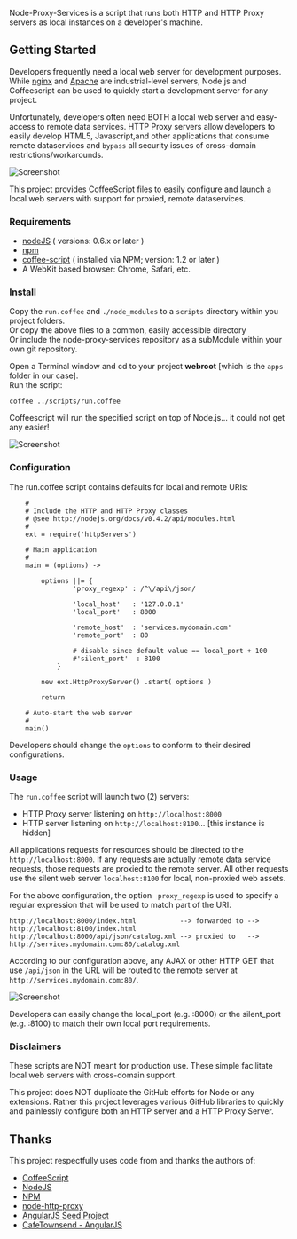 Node-Proxy-Services is a script that runs both HTTP and HTTP Proxy servers as local instances on a developer's machine.

## Getting Started

Developers frequently need a local web server for development purposes. While [nginx](nginx.org) and [Apache](http://httpd.apache.org/) are industrial-level servers, Node.js and Coffeescript can be used to quickly start a development server for any project. 

Unfortunately, developers often need BOTH a local web server and easy-access to remote data services.
HTTP Proxy servers allow developers to easily develop HTML5, Javascript,and other applications that consume remote dataservices and `bypass` all security issues of cross-domain restrictions/workarounds.

![Screenshot](https://github.com/ThomasBurleson/node-proxy-services/raw/master/docs/violation.png)<br/>

This project provides CoffeeScript files to easily configure and launch a local web servers with support for proxied, remote dataservices.

### Requirements

* [nodeJS](http://github.com/ry/node) ( versions: 0.6.x or later )
* [npm](http://github.com/isaacs/npm)
* [coffee-script](https://github.com/jashkenas/coffee-script) ( installed via NPM; version: 1.2 or later )  
* A WebKit based browser: Chrome, Safari, etc.

### Install

Copy the `run.coffee` and `./node_modules` to a `scripts` directory within you project folders.<br/>
Or copy the above files to a common, easily accessible directory<br/>
Or include the node-proxy-services repository as a subModule within your own git repository.

Open a Terminal window and cd to your project **webroot** [which is the `apps` folder in our case].<br/>
Run the script:

    coffee ../scripts/run.coffee
    
Coffeescript will run the specified script on top of Node.js… it could not get any easier!


![Screenshot](https://github.com/ThomasBurleson/node-proxy-services/raw/master/docs/illustration.png)<br/>


### Configuration

The run.coffee script contains defaults for local and remote URIs:

        # 
        # Include the HTTP and HTTP Proxy classes
		# @see http://nodejs.org/docs/v0.4.2/api/modules.html
		#
		ext = require('httpServers')

		# Main application
		#
		main = (options) ->

			options ||= { 
					'proxy_regexp' : /^\/api\/json/
					
					'local_host'   : '127.0.0.1'
					'local_port'   : 8000
					
					'remote_host'  : 'services.mydomain.com'    
					'remote_port'  : 80
					
					# disable since default value == local_port + 100
					#'silent_port'  : 8100
				}

			new ext.HttpProxyServer() .start( options )

			return	

		# Auto-start the web server
		#
		main()    

Developers should change the `options` to conform to their desired configurations.

### Usage

The `run.coffee` script will launch two (2) servers:

  * HTTP Proxy server listening on `http://localhost:8000`
  * HTTP server listening on `http://localhost:8100`… [this instance is hidden]
  
All applications requests for resources should be directed to the `http://localhost:8000`. If any requests are actually remote data service requests, those requests are proxied to the remote server. All other requests use the silent web server `localhost:8100` for local, non-proxied web assets.

For the above configuration, the option ` proxy_regexp` is used to specify a regular expression that will be used to match part of the URI. 

    http://localhost:8000/index.html           --> forwarded to -->  http://localhost:8100/index.html
    http://localhost:8000/api/json/catalog.xml --> proxied to   -->  http://services.mydomain.com:80/catalog.xml
    
According to our configuration above, any AJAX or other HTTP GET that use `/api/json` in the URL will be routed to the remote server at `http://services.mydomain.com:80/`.  

![Screenshot](https://github.com/ThomasBurleson/node-proxy-services/raw/master/docs/proxy.png)<br/>  

Developers can easily change the local_port (e.g. :8000) or the silent_port (e.g. :8100) to match their own local port requirements.

### Disclaimers

These scripts are NOT meant for production use. These simple facilitate local web servers with cross-domain support.

This project does NOT duplicate the GitHub efforts for Node or any extensions. Rather this project leverages various GitHub libraries to quickly and painlessly configure both an HTTP server and a HTTP Proxy Server.


## Thanks

This project respectfully uses code from and thanks the authors of:

* [CoffeeScript](https://github.com/jashkenas/coffee-script)
* [NodeJS](http://github.com/ry/node)
* [NPM](http://github.com/isaacs/npm)
* [node-http-proxy](https://github.com/nodejitsu/node-http-proxy)
* [AngularJS Seed Project](https://github.com/angular/angular-seed)
* [CafeTownsend - AngularJS](https://github.com/ThomasBurleson/angularJS-CafeTownsend)
